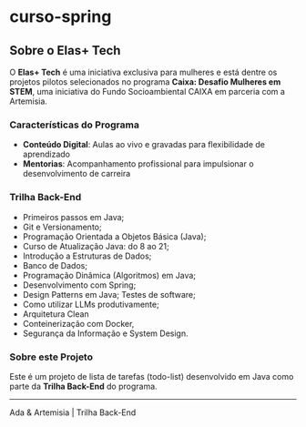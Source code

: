 # curso-spring
## Sobre o Elas+ Tech

O **Elas+ Tech** é uma iniciativa exclusiva para mulheres e está dentre os projetos pilotos selecionados no programa **Caixa: Desafio Mulheres em STEM**, uma iniciativa do Fundo Socioambiental CAIXA em parceria com a Artemisia.

### Características do Programa

- **Conteúdo Digital**: Aulas ao vivo e gravadas para flexibilidade de aprendizado
- **Mentorias**: Acompanhamento profissional para impulsionar o desenvolvimento de carreira

### Trilha Back-End

- Primeiros passos em Java; 
- Git e Versionamento;
- Programação Orientada a Objetos Básica (Java); 
- Curso de Atualização Java: do 8 ao 21; 
- Introdução a Estruturas de Dados;
- Banco de Dados; 
- Programação Dinâmica (Algoritmos) em Java;
- Desenvolvimento com Spring; 
- Design Patterns em Java; Testes de software; 
- Como utilizar LLMs produtivamente;
- Arquitetura Clean
- Conteinerização com Docker, 
- Segurança da Informação e System Design.

### Sobre este Projeto

Este é um projeto de lista de tarefas (todo-list) desenvolvido em Java como parte da **Trilha Back-End** do programa.

---

Ada & Artemisia | Trilha Back-End
